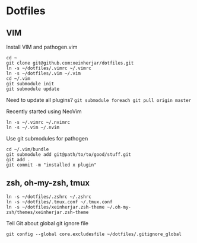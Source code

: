 # Dotfiles


## VIM
Install VIM and pathogen.vim

```
cd ~
git clone git@github.com:xeinherjar/dotfiles.git
ln -s ~/dotfiles/.vimrc ~/.vimrc
ln -s ~/dotfiles/.vim ~/.vim
cd ~/.vim
git submodule init
git submodule update
```

Need to update all plugins?
`git submodule foreach git pull origin master`

Recently started using NeoVim
```
ln -s ~/.vimrc ~/.nvimrc
ln -s ~/.vim ~/.nvim
```

Use git submodules for pathogen
```
cd ~/.vim/bundle
git submodule add git@path/to/to/good/stuff.git
git add .
git commit -m "installed x plugin"
```

## zsh, oh-my-zsh, tmux
```
ln -s ~/dotfiles/.zshrc ~/.zshrc
ln -s ~/dotfiles/.tmux.conf ~/.tmux.conf
ln -s ~/dotfiles/xeinherjar.zsh-theme ~/.oh-my-zsh/themes/xeinherjar.zsh-theme
```

Tell Git about global git ignore file
```
git config --global core.excludesfile ~/dotfiles/.gitignore_global
```
